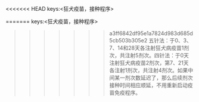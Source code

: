 <<<<<<< HEAD
keys:<狂犬疫苗，接种程序>

=======
keys:<狂犬疫苗，接种程序>

>>>>>>> a3ff6842df95e1a7824d983d685d5cb503b305e2
五针法：于0、3、7、14和28天各注射狂犬病疫苗1剂次，共注射5剂次。四针法：于0天注射狂犬病疫苗2剂次，第7、21天各注射1剂次，共注射4剂次。如果中间某一剂次数延迟了，那么后续剂次接种时间相应顺延，不用重新启动疫苗免疫程序。